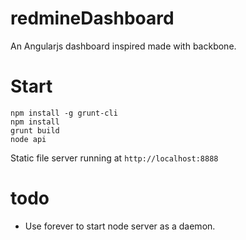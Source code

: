 redmineDashboard
================

An Angularjs dashboard inspired made with backbone.

Start
================

	npm install -g grunt-cli
    npm install
    grunt build
    node api

Static file server running at <code>http://localhost:8888</code>

todo
====

* Use forever to start node server as a daemon.